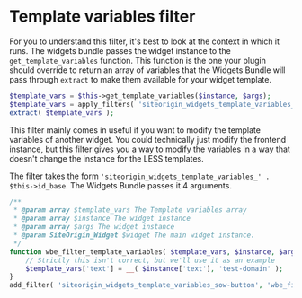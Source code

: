 # Template variables filter

For you to understand this filter, it's best to look at the context in which it runs. The widgets bundle passes the widget instance to the `get_template_variables` function. This function is the one your plugin should override to return an array of variables that the Widgets Bundle will pass through `extract` to make them available for your widget template.

```php
$template_vars = $this->get_template_variables($instance, $args);
$template_vars = apply_filters( 'siteorigin_widgets_template_variables_' . $this->id_base, $template_vars, $instance, $args, $this );
extract( $template_vars );
```

This filter mainly comes in useful if you want to modify the template variables of another widget. You could technically just modify the frontend instance, but this filter gives you a way to modify the variables in a way that doesn't change the instance for the LESS templates.

The filter takes the form `'siteorigin_widgets_template_variables_' . $this->id_base`. The Widgets Bundle passes it 4 arguments.

```php
/**
 * @param array $template_vars The Template variables array
 * @param array $instance The widget instance
 * @param array $args The widget instance
 * @param SiteOrigin_Widget $widget The main widget instance.
 */
function wbe_filter_template_variables( $template_vars, $instance, $args, $widget ){
    // Strictly this isn't correct, but we'll use it as an example
    $template_vars['text'] = __( $instance['text'], 'test-domain' );
}
add_filter( 'siteorigin_widgets_template_variables_sow-button', 'wbe_filter_template_variables', 10, 4 );
```